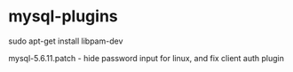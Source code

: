 mysql-plugins
=============

sudo apt-get install libpam-dev

mysql-5.6.11.patch - hide password input for linux, and fix client auth plugin